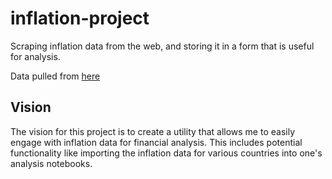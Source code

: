 # inflation-project

Scraping inflation data from the web, and storing it in a form that is useful for analysis.

Data pulled from [here](https://www.inflation.eu/)

## Vision
The vision for this project is to create a utility that allows me to easily engage with inflation data for financial analysis. This includes potential functionality like importing the inflation data for various countries into one's analysis notebooks.
